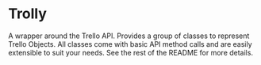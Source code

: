 Trolly
======

A wrapper around the Trello API. Provides a group of classes to represent Trello Objects. All classes come with basic API method calls and are easily extensible to suit your needs. See the rest of the README for more details.